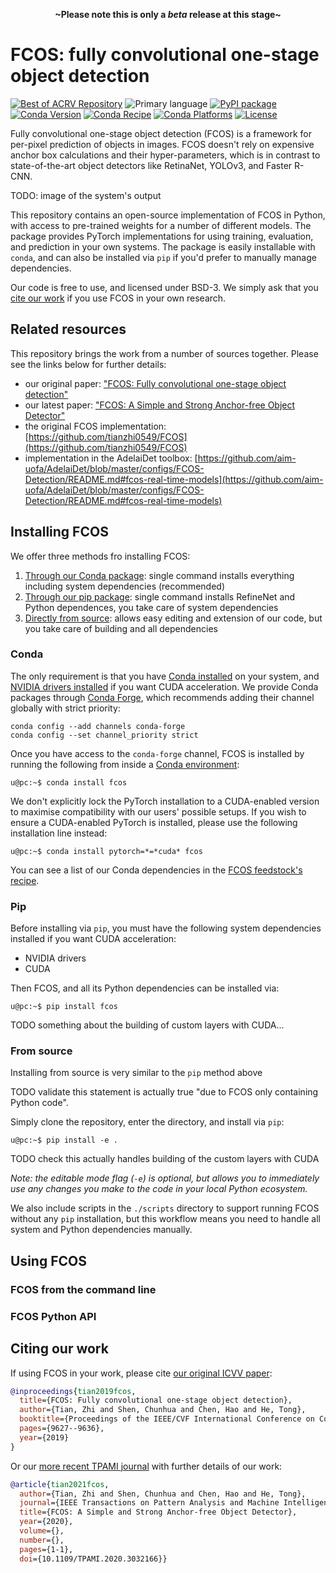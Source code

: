 <p align=center><strong>~Please note this is only a <em>beta</em> release at this stage~</strong></p>

# FCOS: fully convolutional one-stage object detection

[![Best of ACRV Repository](https://img.shields.io/badge/collection-best--of--acrv-%23a31b2a)](https://roboticvision.org/best-of-acrv)
![Primary language](https://img.shields.io/github/languages/top/best-of-acrv/fcos)
[![PyPI package](https://img.shields.io/pypi/pyversions/fcos)](https://pypi.org/project/fcos/)
[![Conda Version](https://img.shields.io/conda/vn/conda-forge/fcos.svg)](https://anaconda.org/conda-forge/fcos)
[![Conda Recipe](https://img.shields.io/badge/recipe-fcos-green.svg)](https://anaconda.org/conda-forge/fcos)
[![Conda Platforms](https://img.shields.io/conda/pn/conda-forge/fcos.svg)](https://anaconda.org/conda-forge/fcos)
[![License](https://img.shields.io/github/license/best-of-acrv/fcos)](./LICENSE.txt)

Fully convolutional one-stage object detection (FCOS) is a framework for per-pixel prediction of objects in images. FCOS doesn't rely on expensive anchor box calculations and their hyper-parameters, which is in contrast to state-of-the-art object detectors like RetinaNet, YOLOv3, and Faster R-CNN.

TODO: image of the system's output

This repository contains an open-source implementation of FCOS in Python, with access to pre-trained weights for a number of different models. The package provides PyTorch implementations for using training, evaluation, and prediction in your own systems. The package is easily installable with `conda`, and can also be installed via `pip` if you'd prefer to manually manage dependencies.

Our code is free to use, and licensed under BSD-3. We simply ask that you [cite our work](#citing-our-work) if you use FCOS in your own research.

## Related resources

This repository brings the work from a number of sources together. Please see the links below for further details:

- our original paper: ["FCOS: Fully convolutional one-stage object detection"](#citing-our-work)
- our latest paper: ["FCOS: A Simple and Strong Anchor-free Object Detector"](#citing-our-work)
- the original FCOS implementation: [https://github.com/tianzhi0549/FCOS](https://github.com/tianzhi0549/FCOS)
- implementation in the AdelaiDet toolbox: [https://github.com/aim-uofa/AdelaiDet/blob/master/configs/FCOS-Detection/README.md#fcos-real-time-models](https://github.com/aim-uofa/AdelaiDet/blob/master/configs/FCOS-Detection/README.md#fcos-real-time-models)

## Installing FCOS

We offer three methods fro installing FCOS:

1. [Through our Conda package](#conda): single command installs everything including system dependencies (recommended)
2. [Through our pip package](#pip): single command installs RefineNet and Python dependences, you take care of system dependencies
3. [Directly from source](#from-source): allows easy editing and extension of our code, but you take care of building and all dependencies

### Conda

The only requirement is that you have [Conda installed](https://conda.io/projects/conda/en/latest/user-guide/install/index.html) on your system, and [NVIDIA drivers installed](https://developer.nvidia.com/cuda-downloads?target_os=Linux&target_arch=x86_64&=Ubuntu&target_version=20.04&target_type=deb_network) if you want CUDA acceleration. We provide Conda packages through [Conda Forge](https://conda-forge.org/), which recommends adding their channel globally with strict priority:

```
conda config --add channels conda-forge
conda config --set channel_priority strict
```

Once you have access to the `conda-forge` channel, FCOS is installed by running the following from inside a [Conda environment](https://conda.io/projects/conda/en/latest/user-guide/tasks/manage-environments.html):

```
u@pc:~$ conda install fcos
```

We don't explicitly lock the PyTorch installation to a CUDA-enabled version to maximise compatibility with our users' possible setups. If you wish to ensure a CUDA-enabled PyTorch is installed, please use the following installation line instead:

```
u@pc:~$ conda install pytorch=*=*cuda* fcos
```

You can see a list of our Conda dependencies in the [FCOS feedstock's recipe](https://github.com/conda-forge/fcos-feedstock/blob/master/recipe/meta.yaml).

### Pip

Before installing via `pip`, you must have the following system dependencies installed if you want CUDA acceleration:

- NVIDIA drivers
- CUDA

Then FCOS, and all its Python dependencies can be installed via:

```
u@pc:~$ pip install fcos
```

TODO something about the building of custom layers with CUDA...

### From source

Installing from source is very similar to the `pip` method above

TODO validate this statement is actually true "due to FCOS only containing Python code".

Simply clone the repository, enter the directory, and install via `pip`:

```
u@pc:~$ pip install -e .
```

TODO check this actually handles building of the custom layers with CUDA

_Note: the editable mode flag (`-e`) is optional, but allows you to immediately use any changes you make to the code in your local Python ecosystem._

We also include scripts in the `./scripts` directory to support running FCOS without any `pip` installation, but this workflow means you need to handle all system and Python dependencies manually.

## Using FCOS

### FCOS from the command line

### FCOS Python API

## Citing our work

If using FCOS in your work, please cite [our original ICVV paper](https://openaccess.thecvf.com/content_ICCV_2019/papers/Tian_FCOS_Fully_Convolutional_One-Stage_Object_Detection_ICCV_2019_paper.pdf):

```bibtex
@inproceedings{tian2019fcos,
  title={FCOS: Fully convolutional one-stage object detection},
  author={Tian, Zhi and Shen, Chunhua and Chen, Hao and He, Tong},
  booktitle={Proceedings of the IEEE/CVF International Conference on Computer Vision},
  pages={9627--9636},
  year={2019}
}
```

Or our [more recent TPAMI journal](https://arxiv.org/pdf/2006.09214.pdf) with further details of our work:

```bibtex
@article{tian2021fcos,
  author={Tian, Zhi and Shen, Chunhua and Chen, Hao and He, Tong},
  journal={IEEE Transactions on Pattern Analysis and Machine Intelligence},
  title={FCOS: A Simple and Strong Anchor-free Object Detector},
  year={2020},
  volume={},
  number={},
  pages={1-1},
  doi={10.1109/TPAMI.2020.3032166}}
```
